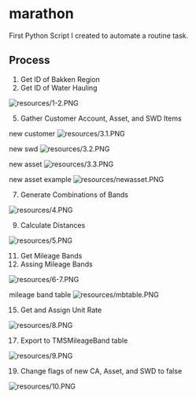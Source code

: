 # marathon

First Python Script I created to automate a routine task.

## Process

1. Get ID of Bakken Region
2. Get ID of Water Hauling

![resources/1-2.PNG](resources/1-2.PNG)

5. Gather Customer Account, Asset, and SWD Items

new customer
![resources/3.1.PNG](resources/3.1.PNG)

new swd
![resources/3.2.PNG](resources/3.2.PNG)

new asset
![resources/3.3.PNG](resources/3.3.PNG)

new asset example
![resources/newasset.PNG](resources/newasset.PNG)

7. Generate Combinations of Bands

![resources/4.PNG](resources/4.PNG)

9. Calculate Distances

![resources/5.PNG](resources/5.PNG)

11. Get Mileage Bands
13. Assing Mileage Bands

![resources/6-7.PNG](resources/6-7.PNG)

mileage band table
![resources/mbtable.PNG](resources/mbtable.PNG)

15. Get and Assign Unit Rate

![resources/8.PNG](resources/8.PNG)

17. Export to TMSMileageBand table

![resources/9.PNG](resources/9.PNG)

19. Change flags of new CA, Asset, and SWD to false

![resources/10.PNG](resources/10.PNG)
